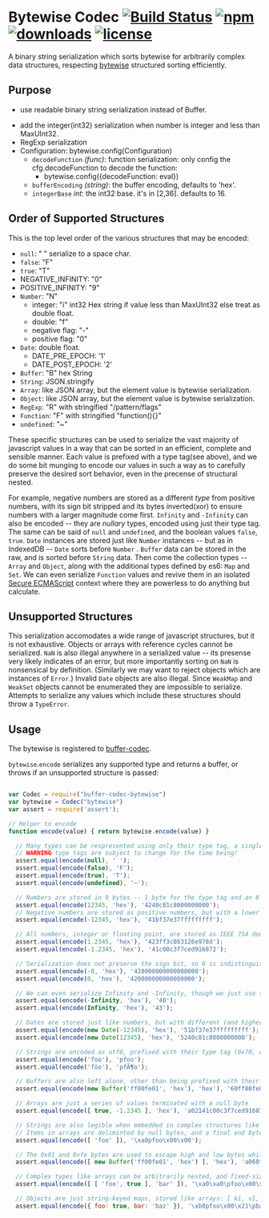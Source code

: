 # Bytewise Codec [![Build Status](https://img.shields.io/travis/snowyu/node-buffer-codec-bytewise/master.png)](http://travis-ci.org/snowyu/node-buffer-codec-bytewise) [![npm](https://img.shields.io/npm/v/buffer-codec-bytewise.svg)](https://npmjs.org/package/buffer-codec-bytewise) [![downloads](https://img.shields.io/npm/dm/buffer-codec-bytewise.svg)](https://npmjs.org/package/buffer-codec-bytewise) [![license](https://img.shields.io/npm/l/buffer-codec-bytewise.svg)](https://npmjs.org/package/buffer-codec-bytewise) 


A binary string serialization which sorts bytewise for arbitrarily complex data structures, respecting [bytewise](https://github.com/deanlandolt/bytewise) structured sorting efficiently.

## Purpose

* use readable binary string serialization instead of Buffer.
+ add the integer(int32) serialization when number is integer and less than MaxUInt32.
+ RegExp serialization
+ Configuration: bytewise.config(Configuration)
  + `decodeFunction` *(func)*: function serialization: only config the cfg.decodeFunction to decode the function:
    * bytewise.config({decodeFunction: eval})
  + `bufferEncoding` *(string)*: the buffer encoding, defaults to 'hex'.
  + `integerBase` *int*: the int32 base. it's in [2,36]. defaults to 16.

## Order of Supported Structures

This is the top level order of the various structures that may be encoded:

* `null`: " " serialize to a space char.
* `false`: "F"
* `true`: "T"
* NEGATIVE_INFINITY: "0"
* POSITIVE_INFINITY: "9"
* `Number`: "N"
  * integer: "i" int32 Hex string if value less than MaxUInt32 else treat as double float.
  * double: "f"
  * negative flag: "-"
  * positive flag: "0"
* `Date`: double float.
  * DATE_PRE_EPOCH: '1'
  * DATE_POST_EPOCH: '2' 
* `Buffer`: "B" hex String
* `String`: JSON.stringify
* `Array`: like JSON array, but the element value is bytewise serialization.
* `Object`: like JSON array, but the element value is bytewise serialization.
* `RegExp`: "R" with stringified "/pattern/flags"
* `Function`: "F" with stringified "function(){}"
* `undefined`: "~"


These specific structures can be used to serialize the vast majority of javascript values in a way that can be sorted in an efficient, complete and sensible manner. Each value is prefixed with a type tag(see above), and we do some bit munging to encode our values in such a way as to carefully preserve the desired sort behavior, even in the precense of structural nested.

For example, negative numbers are stored as a different *type* from positive numbers, with its sign bit stripped and its bytes inverted(xor) to ensure numbers with a larger magnitude come first. `Infinity` and `-Infinity` can also be encoded -- they are *nullary* types, encoded using just their type tag. The same can be said of `null` and `undefined`, and the boolean values `false`, `true`. `Date` instances are stored just like `Number` instances -- but as in IndexedDB -- `Date` sorts before `Number` . `Buffer` data can be stored in the raw, and is sorted before `String` data. Then come the collection types -- `Array` and `Object`, along with the additional types defined by es6: `Map` and `Set`. We can even serialize `Function` values and revive them in an isolated [Secure ECMAScript](https://code.google.com/p/es-lab/wiki/SecureEcmaScript) context where they are powerless to do anything but calculate.

## Unsupported Structures

This serialization accomodates a wide range of javascript structures, but it is not exhaustive. Objects or arrays with reference cycles cannot be serialized. `NaN` is also illegal anywhere in a serialized value -- its presense very likely indicates of an error, but more importantly sorting on `NaN` is nonsensical by definition. (Similarly we may want to reject objects which are instances of `Error`.) Invalid `Date` objects are also illegal. Since `WeakMap` and `WeakSet` objects cannot be enumerated they are impossible to serialize. Attempts to serialize any values which include these structures should throw a `TypeError`.


## Usage

The bytewise is registered to [buffer-codec](https://github.com/snowyu/node-buffer-codec).

`bytewise`.`encode` serializes any supported type and returns a buffer, or throws if an unsupported structure is passed:

```js

var Codec = require("buffer-codec-bytewise")
var bytewise = Codec("bytewise")
var assert = require('assert');

// Helper to encode
function encode(value) { return bytewise.encode(value) }

  // Many types can be respresented using only their type tag, a single byte
  // WARNING type tags are subject to change for the time being!
  assert.equal(encode(null), ' ');
  assert.equal(encode(false), 'F');
  assert.equal(encode(true), 'T');
  assert.equal(encode(undefined), '~');

  // Numbers are stored in 9 bytes -- 1 byte for the type tag and an 8 byte float
  assert.equal(encode(12345, 'hex'), '4240c81c8000000000');
  // Negative numbers are stored as positive numbers, but with a lower type tag and their bits inverted
  assert.equal(encode(-12345, 'hex'), '41bf37e37fffffffff');

  // All numbers, integer or floating point, are stored as IEEE 754 doubles
  assert.equal(encode(1.2345, 'hex'), '423ff3c083126e978d');
  assert.equal(encode(-1.2345, 'hex'), '41c00c3f7ced916872');

  // Serialization does not preserve the sign bit, so 0 is indistinguishable from -0
  assert.equal(encode(-0, 'hex'), '420000000000000000');
  assert.equal(encode(0, 'hex'), '420000000000000000');

  // We can even serialize Infinity and -Infinity, though we just use their type tag
  assert.equal(encode(-Infinity, 'hex'), '40');
  assert.equal(encode(Infinity, 'hex'), '43');

  // Dates are stored just like numbers, but with different (and higher) type tags
  assert.equal(encode(new Date(-12345), 'hex'), '51bf37e37fffffffff');
  assert.equal(encode(new Date(12345), 'hex'), '5240c81c8000000000');

  // Strings are encoded as utf8, prefixed with their type tag (0x70, or the "p" character)
  assert.equal(encode('foo'), 'pfoo');
  assert.equal(encode('föo'), 'pfÃ¶o');

  // Buffers are also left alone, other than being prefixed with their type tag (0x60)
  assert.equal(encode(new Buffer('ff00fe01', 'hex'), 'hex'), '60ff00fe01');

  // Arrays are just a series of values terminated with a null byte
  assert.equal(encode([ true, -1.2345 ], 'hex'), 'a02141c00c3f7ced91687200');

  // Strings are also legible when embedded in complex structures like arrays
  // Items in arrays are deliminted by null bytes, and a final end byte marks the end of the array
  assert.equal(encode([ 'foo' ]), '\xa0pfoo\x00\x00');

  // The 0x01 and 0xfe bytes are used to escape high and low bytes while preserving the correct collation
  assert.equal(encode([ new Buffer('ff00fe01', 'hex') ], 'hex'), 'a060fefe0101fefd01020000');

  // Complex types like arrays can be arbitrarily nested, and fixed-sized types don't require a terminating byte
  assert.equal(encode([ [ 'foo', true ], 'bar' ]), '\xa0\xa0\pfoo\x00\x21\x00\pbar\x00\x00');

  // Objects are just string-keyed maps, stored like arrays: [ k1, v1, k2, v2, ... ]
  assert.equal(encode({ foo: true, bar: 'baz' }), '\xb0pfoo\x00\x21\pbar\x00\pbaz\x00\x00');




```
